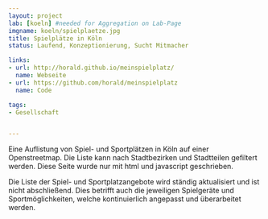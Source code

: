 ```yaml
---
layout: project
lab: [koeln] #needed for Aggregation on Lab-Page
imgname: koeln/spielplaetze.jpg
title: Spielplätze in Köln
status: Laufend, Konzeptionierung, Sucht Mitmacher

links:
- url: http://horald.github.io/meinspielplatz/
  name: Webseite
- url: https://github.com/horald/meinspielplatz
  name: Code

tags:
- Gesellschaft


---
```

Eine Auflistung von Spiel- und Sportplätzen in Köln auf einer Openstreetmap.
Die Liste kann nach Stadtbezirken und Stadtteilen gefiltert werden.
Diese Seite wurde nur mit html und javascript geschrieben.

Die Liste der Spiel- und Sportplatzangebote wird ständig aktualisiert und ist nicht abschließend.
Dies betrifft auch die jeweiligen Spielgeräte und Sportmöglichkeiten, welche kontinuierlich angepasst und überarbeitet werden.
